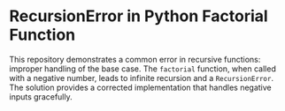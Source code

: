 # RecursionError in Python Factorial Function

This repository demonstrates a common error in recursive functions: improper handling of the base case. The `factorial` function, when called with a negative number, leads to infinite recursion and a `RecursionError`. The solution provides a corrected implementation that handles negative inputs gracefully. 